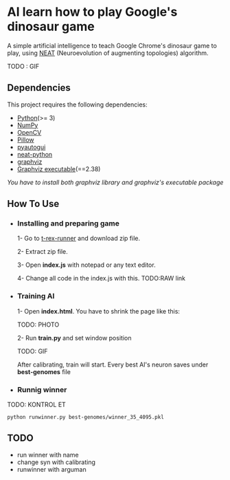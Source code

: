 # AI learn how to play Google's dinosaur game
A simple artificial intelligence to teach Google Chrome's dinosaur game to play, using [NEAT](https://en.wikipedia.org/wiki/Neuroevolution_of_augmenting_topologies) (Neuroevolution of augmenting topologies) algorithm.

TODO : GIF

## Dependencies
This project requires the following dependencies:
* [Python](https://www.python.org/downloads)(>= 3)
* [NumPy](http://www.numpy.org)
* [OpenCV](https://opencv.org/releases/)
* [Pillow](https://pillow.readthedocs.io/en/stable/installation.html)
* [pyautogui](https://pyautogui.readthedocs.io/en/latest/install.html)
* [neat-python](https://neat-python.readthedocs.io/en/latest/installation.html)
* [graphviz](https://pypi.org/project/graphviz/)
* [Graphviz executable](https://www.graphviz.org/download/)(==2.38)

*You have to install both graphviz library and graphviz's executable package*

## How To Use

* ### Installing and preparing game
  1- Go to [t-rex-runner](https://github.com/wayou/t-rex-runner) and download zip file.

  2- Extract zip file.

  3- Open **index.js** with notepad or any text editor.

  4- Change all code in the index.js with this. TODO:RAW link

* ### Training AI

  1- Open **index.html**. You have to shrink the page like this:

  TODO: PHOTO

  2- Run **train.py** and set window position

  TODO: GIF

  After calibrating, train will start. Every best AI's neuron saves under **best-genomes** file

* ### Runnig winner

TODO: KONTROL ET
```
python runwinner.py best-genomes/winner_35_4095.pkl
```

## TODO
* run winner with name
* change syn with calibrating
* runwinner with arguman

